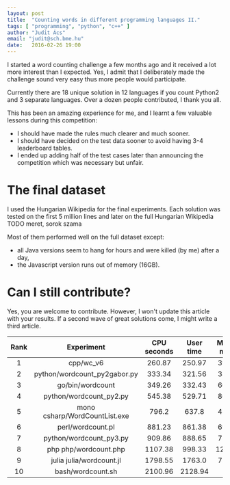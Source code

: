 ```yaml
---
layout: post
title:  "Counting words in different programming languages II."
tags: [ "programming", "python", "c++" ]
author: "Judit Ács"
email: "judit@sch.bme.hu"
date:   2016-02-26 19:00
---
```



I started a word counting challenge a few months ago and it received a lot more
interest than I expected. Yes, I admit that I deliberately made the challenge
sound very easy thus more people would participate.

Currently there are 18 unique solution in 12 languages if you count Python2 and
3 separate languages. Over a dozen people contributed, I thank you all.

This has been an amazing experience for me, and I learnt a few valuable lessons
during this competition:

* I should have made the rules much clearer and much sooner.
* I should have decided on the test data sooner to avoid having 3-4 leaderboard
tables.
* I ended up adding half of the test cases later than announcing the
competition which was necessary but unfair.


# The final dataset

I used the Hungarian Wikipedia for the final experiments. Each solution was
tested on the first 5 million lines and later on the full Hungarian Wikipedia
TODO meret, sorok szama

Most of them performed well on the full dataset except:

* all Java versions seem to hang for hours and were killed (by me) after a day,
* the Javascript version runs out of memory (16GB).


# Can I still contribute?

Yes, you are welcome to contribute. However, I won't update this article with
your results. If a second wave of great solutions come, I might write a third
article.


| Rank | Experiment | CPU seconds | User time | Maximum memory |
| :---: | :---: | :---: | :---: | :---: |
| 1 | cpp/wc_v6 | 260.87 | 250.97 | 3904412 |
| 2 | python/wordcount_py2gabor.py | 333.34 | 321.56 | 3844908 |
| 3 | go/bin/wordcount | 349.26 | 332.43 | 6066928 |
| 4 | python/wordcount_py2.py | 545.38 | 529.71 | 8670208 |
| 5 | mono csharp/WordCountList.exe | 796.2 | 637.8 | 4780360 |
| 6 | perl/wordcount.pl | 881.23 | 861.38 | 6979772 |
| 7 | python/wordcount_py3.py | 909.86 | 888.65 | 7561112 |
| 8 | php php/wordcount.php | 1107.38 | 998.33 | 12467064 |
| 9 | julia julia/wordcount.jl | 1798.55 | 1763.0 | 7284708 |
| 10 | bash/wordcount.sh | 2100.96 | 2128.94 | 13768 |


